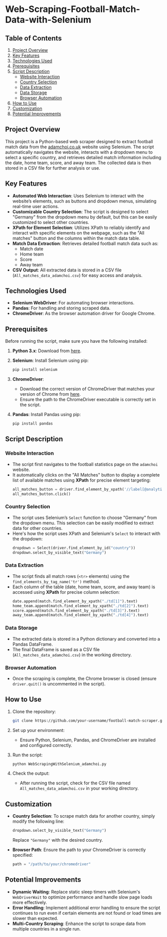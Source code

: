# Web-Scraping-Football-Match-Data-with-Selenium

## Table of Contents
1. [Project Overview](#project-overview)
2. [Key Features](#key-features)
3. [Technologies Used](#technologies-used)
4. [Prerequisites](#prerequisites)
5. [Script Description](#script-description)
   - [Website Interaction](#website-interaction)
   - [Country Selection](#country-selection)
   - [Data Extraction](#data-extraction)
   - [Data Storage](#data-storage)
   - [Browser Automation](#browser-automation)
6. [How to Use](#how-to-use)
7. [Customization](#customization)
8. [Potential Improvements](#potential-improvements)

## Project Overview

This project is a Python-based web scraper designed to extract football match data from the [adamchoi.co.uk](https://www.adamchoi.co.uk/overs/detailed) website using Selenium. The script automatically navigates the website, interacts with a dropdown menu to select a specific country, and retrieves detailed match information including the date, home team, score, and away team. The collected data is then stored in a CSV file for further analysis or use.

## Key Features

- **Automated Web Interaction**: Uses Selenium to interact with the website’s elements, such as buttons and dropdown menus, simulating real-time user actions.
- **Customizable Country Selection**: The script is designed to select "Germany" from the dropdown menu by default, but this can be easily customized to select other countries.
- **XPath for Element Selection**: Utilizes XPath to reliably identify and interact with specific elements on the webpage, such as the "All matches" button and the columns within the match data table.
- **Match Data Extraction**: Retrieves detailed football match data such as:
  - Match date
  - Home team
  - Score
  - Away team
- **CSV Output**: All extracted data is stored in a CSV file (`All_matches_data_adamchoi.csv`) for easy access and analysis.
  
## Technologies Used

- **Selenium WebDriver**: For automating browser interactions.
- **Pandas**: For handling and storing scraped data.
- **ChromeDriver**: As the browser automation driver for Google Chrome.

## Prerequisites

Before running the script, make sure you have the following installed:

1. **Python 3.x**: Download from [here](https://www.python.org/downloads/).
2. **Selenium**: Install Selenium using pip:
   ```bash
   pip install selenium
   ```
3. **ChromeDriver**: 
   - Download the correct version of ChromeDriver that matches your version of Chrome from [here](https://sites.google.com/a/chromium.org/chromedriver/downloads).
   - Ensure the path to the ChromeDriver executable is correctly set in the script.

4. **Pandas**: Install Pandas using pip:
   ```bash
   pip install pandas
   ```

## Script Description

### Website Interaction
- The script first navigates to the football statistics page on the `adamchoi` website.
- It automatically clicks on the "All Matches" button to display a complete list of available matches using **XPath** for precise element targeting:
  ```python
  all_matches_button = driver.find_element_by_xpath('//label[@analytics-event="All matches"]')
  all_matches_button.click()
  ```

### Country Selection
- The script uses Selenium’s `Select` function to choose "Germany" from the dropdown menu. This selection can be easily modified to extract data for other countries.
- Here's how the script uses XPath and Selenium's `Select` to interact with the dropdown:
  ```python
  dropdown = Select(driver.find_element_by_id("country"))
  dropdown.select_by_visible_text("Germany")
  ```

### Data Extraction
- The script finds all match rows (`<tr>` elements) using the `find_elements_by_tag_name('tr')` method.
- Each column of the table (date, home team, score, and away team) is accessed using **XPath** for precise column selection:
  ```python
  date.append(match.find_element_by_xpath("./td[1]").text)
  home_team.append(match.find_element_by_xpath("./td[2]").text)
  score.append(match.find_element_by_xpath("./td[3]").text)
  away_team.append(match.find_element_by_xpath("./td[4]").text)
  ```

### Data Storage
- The extracted data is stored in a Python dictionary and converted into a Pandas DataFrame.
- The final DataFrame is saved as a CSV file (`All_matches_data_adamchoi.csv`) in the working directory.

### Browser Automation
- Once the scraping is complete, the Chrome browser is closed (ensure `driver.quit()` is uncommented in the script).

## How to Use

1. Clone the repository:
   ```bash
   git clone https://github.com/your-username/football-match-scraper.git
   ```
   
2. Set up your environment:
   - Ensure Python, Selenium, Pandas, and ChromeDriver are installed and configured correctly.

3. Run the script:
   ```bash
   python WebScrapingWithSelenium_adamchoi.py
   ```

4. Check the output:
   - After running the script, check for the CSV file named `All_matches_data_adamchoi.csv` in your working directory.
   
## Customization

- **Country Selection**: To scrape match data for another country, simply modify the following line:
  ```python
  dropdown.select_by_visible_text("Germany")
  ```
  Replace `"Germany"` with the desired country.

- **Browser Path**: Ensure the path to your ChromeDriver is correctly specified:
  ```python
  path = "/path/to/your/chromedriver"
  ```

## Potential Improvements

- **Dynamic Waiting**: Replace static sleep timers with Selenium's `WebDriverWait` to optimize performance and handle slow page loads more effectively.
- **Error Handling**: Implement additional error handling to ensure the script continues to run even if certain elements are not found or load times are slower than expected.
- **Multi-Country Scraping**: Enhance the script to scrape data from multiple countries in a single run.

